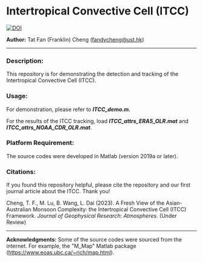 # Intertropical Convective Cell (ITCC)

[![DOI](https://zenodo.org/badge/703332420.svg)](https://zenodo.org/badge/latestdoi/703332420)

**Author:** Tat Fan (Franklin) Cheng (fandycheng@ust.hk)

---

### Description: ###  
This repository is for demonstrating the detection and tracking of the Intertropical Convective Cell (ITCC). 

### Usage: ###  
For demonstration, please refer to ***ITCC_demo.m.***

For the results of the ITCC tracking, load ***ITCC_attrs_ERA5_OLR.mat*** and ***ITCC_attrs_NOAA_CDR_OLR.mat***.
    
### Platform Requirement: ###  
The source codes were developed in Matlab (version 2019a or later).

### Citations: ### 
If you found this repository helpful, please cite the repository and our first journal article about the ITCC. Thank you!

Cheng, T. F., M. Lu, B. Wang, L. Dai (2023). A Fresh View of the Asian-Australian Monsoon Complexity: the Intertropical Convective Cell (ITCC) Framework. *Journal of Geophysical Research: Atmospheres*. (Under Review)

---
**Acknowledgments:** Some of the source codes were sourced from the internet. For example, the "M_Map" Matlab package (https://www.eoas.ubc.ca/~rich/map.html).